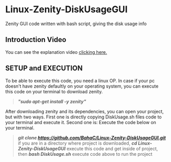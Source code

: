 # Linux-Zenity-DiskUsageGUI
Zenity GUI code written with bash script, giving the disk usage info

## Introduction Video
You can see the explanation video [clicking here.](https://www.youtube.com/watch?v=rPkL-R-LdME)

## SETUP and EXECUTION

To be able to execute this code, you need a linux OP.
In case if your pc doesn't have zenity defaultly on your operating system, you can execute this code on your terminal
to download zenity. <br />
> **_"sudo apt-get install -y zenity"_**

After downloading zenity and its dependencies, you can open your project, but with two ways.
First one is directly copying DiskUsage.sh files code to your terminal and execute it.
Second one is:
Execute the code below on your terminal.
>**_git clone https://github.com/BahaC/Linux-Zenity-DiskUsageGUI.git_**
if you are in a directory where project is downloaded, 
>**_cd Linux-Zenity-DiskUsageGUI_**
execute this code and get inside of project, then
>**_bash DiskUsage.sh_**
execute code above to run the project

